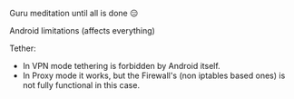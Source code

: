 Guru meditation until all is done :expressionless: 



Android limitations (affects everything)

Tether:
* In VPN mode tethering is forbidden by Android itself.
* In Proxy mode it works, but the Firewall's (non iptables based ones) is not fully functional in this case.


